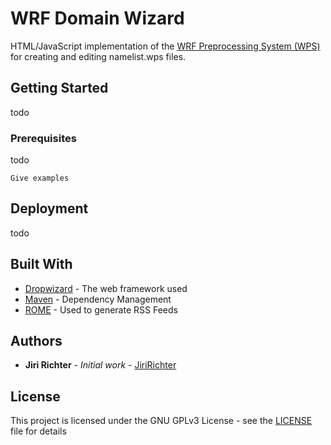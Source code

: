 # WRF Domain Wizard 

HTML/JavaScript implementation of the [WRF Preprocessing System (WPS)](https://esrl.noaa.gov/gsd/wrfportal/DomainWizard.html) for creating and editing namelist.wps files.

## Getting Started

todo

### Prerequisites

todo

```
Give examples
```

## Deployment

todo

## Built With

* [Dropwizard](http://www.dropwizard.io/1.0.2/docs/) - The web framework used
* [Maven](https://maven.apache.org/) - Dependency Management
* [ROME](https://rometools.github.io/rome/) - Used to generate RSS Feeds

## Authors

* **Jiri Richter** - *Initial work* - [JiriRichter](https://github.com/JiriRichter)

## License

This project is licensed under the GNU GPLv3 License - see the [LICENSE](LICENSE) file for details

